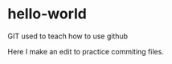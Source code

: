 # hello-world
GIT used to teach how to use github

Here I make an edit to practice commiting files.
